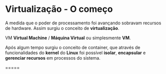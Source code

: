 # Virtualização - O começo

A medida que o poder de processamento foi avançando sobravam recursos de hardware. Assim surgiu o conceito de **virtualização**.

VM **Virtual Machine** / **Máquina Virtual**  ou simplesmente **VM**.

Após algum tempo surgiu o conceito de container, que através de funcionalidades do **kernel** do **Linux** foi possível **isolar**, **encapsular** e **gerenciar recursos** em processos do sistema.

=====



